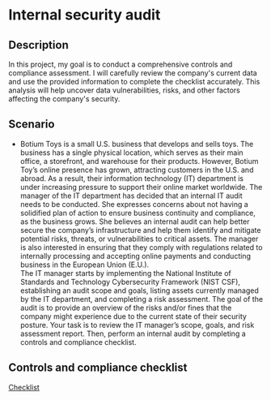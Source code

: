 

<h1>Internal security audit</h1>


<h2>Description</h2>
In this project, my goal is to conduct a comprehensive controls and compliance assessment. I will carefully review the company's current data and use the provided information to complete the checklist accurately. This analysis will help uncover data vulnerabilities, risks, and other factors affecting the company's security.
<br />


<h2>Scenario</h2>

- Botium Toys is a small U.S. business that develops and sells toys. The business has a single physical location, which serves as their main office, a storefront, and warehouse for their products. However, Botium Toy’s online presence has grown, attracting customers in the U.S. and abroad. As a result, their information technology (IT) department is under increasing pressure to support their online market worldwide. 
The manager of the IT department has decided that an internal IT audit needs to be conducted. She expresses concerns about not having a solidified plan of action to ensure business continuity and compliance, as the business grows. She believes an internal audit can help better secure the company’s infrastructure and help them identify and mitigate potential risks, threats, or vulnerabilities to critical assets. The manager is also interested in ensuring that they comply with regulations related to internally processing and accepting online payments and conducting business in the European Union (E.U.).   
The IT manager starts by implementing the National Institute of Standards and Technology Cybersecurity Framework (NIST CSF), establishing an audit scope and goals, listing assets currently managed by the IT department, and completing a risk assessment. The goal of the audit is to provide an overview of the risks and/or fines that the company might experience due to the current state of their security posture.
Your task is to review the IT manager’s scope, goals, and risk assessment report. Then, perform an internal audit by completing a controls and compliance checklist. 
  

<h2>Controls and compliance checklist</h2> 

[Checklist](https://github.com/iliasnaami/internalSecurityAudit/blob/main/revised.pdf)



